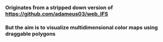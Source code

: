 ### Originates from a stripped down version of https://github.com/adameus03/web_IFS
### But the aim is to visualize multidimensional color maps using draggable polygons
